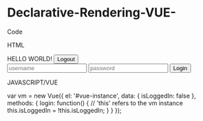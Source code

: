 # Declarative-Rendering-VUE-

Code 

HTML

<div id="vue-instance">
  <div v-if="isLoggedIn">
    HELLO WORLD!
    <button @click="login" type="submit">Logout</button>
  </div>
  <div v-else>
    <input type="text" placeholder="username">
    <input type="password" placeholder="password">
    <button @click="login" type="submit">Login</button>
  </div>
</div>

JAVASCRIPT/VUE

var vm = new Vue({
  el: '#vue-instance',
  data: {
    isLoggedIn: false
  },
  methods: {
    login: function() {
      // 'this' refers to the vm instance
      this.isLoggedIn = !this.isLoggedIn;
    }
  }
});
